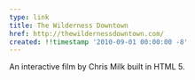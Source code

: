 ```yaml
---
type: link
title: The Wilderness Downtown
href: http://thewildernessdowntown.com/
created: !!timestamp '2010-09-01 00:00:00 -8'
---
```

An interactive film by Chris Milk built in HTML 5.
